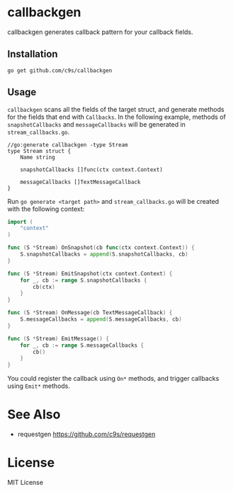 # callbackgen

callbackgen generates callback pattern for your callback fields.

## Installation

```
go get github.com/c9s/callbackgen
```

## Usage

`callbackgen` scans all the fields of the target struct, and generate methods for the fields that end with `Callbacks`. In the following example,
methods of `snapshotCallbacks` and `messageCallbacks` will be generated in `stream_callbacks.go`.

```
//go:generate callbackgen -type Stream
type Stream struct {
	Name string
  
	snapshotCallbacks []func(ctx context.Context)

	messageCallbacks []TextMessageCallback
}
```

Run `go generate <target path>` and `stream_callbacks.go` will be created with the following context:

```go
import (
	"context"
)

func (S *Stream) OnSnapshot(cb func(ctx context.Context)) {
	S.snapshotCallbacks = append(S.snapshotCallbacks, cb)
}

func (S *Stream) EmitSnapshot(ctx context.Context) {
	for _, cb := range S.snapshotCallbacks {
		cb(ctx)
	}
}

func (S *Stream) OnMessage(cb TextMessageCallback) {
	S.messageCallbacks = append(S.messageCallbacks, cb)
}

func (S *Stream) EmitMessage() {
	for _, cb := range S.messageCallbacks {
		cb()
	}
}
```

You could register the callback using `On*` methods, and trigger callbacks using `Emit*` methods.


# See Also

- requestgen <https://github.com/c9s/requestgen>

# License

MIT License
